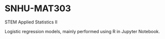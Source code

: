 # SNHU-MAT303
STEM Applied Statistics II

Logistic regression models, mainly performed using R in Jupyter Notebook.

